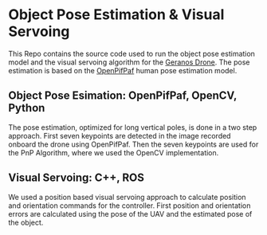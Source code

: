  # Object Pose Estimation & Visual Servoing
 
 This Repo contains the source code used to run the object pose estimation model and the visual servoing algorithm for the [Geranos Drone](https://github.com/Geranos-Drone). The pose estimation is based on the [OpenPifPaf](https://github.com/vita-epfl/openpifpaf) human pose estimation model. 
 
 
## Object Pose Esimation: OpenPifPaf, OpenCV, Python

The pose estimation, optimized for long vertical poles, is done in a two step approach. First seven keypoints are detected in the image recorded onboard the drone using OpenPifPaf. Then the seven keypoints are used for the PnP Algorithm, where we used the OpenCV implementation.

## Visual Servoing: C++, ROS

We used a position based visual servoing approach to calculate position and orientation commands for the controller. First position and orientation errors are calculated using the pose of the UAV and the estimated pose of the object.

